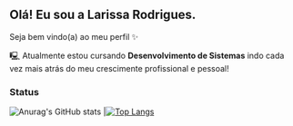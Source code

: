 ## Olá! Eu sou a Larissa Rodrigues. 
Seja bem vindo(a) ao meu perfil ✨

🖳 Atualmente estou cursando **Desenvolvimento de Sistemas** indo cada vez mais atrás do meu crescimente profissional e pessoal!

### Status
![Anurag's GitHub stats](https://github-readme-stats.vercel.app/api?username=larissacoelho21&show_icons=true&theme=radical) |[![Top Langs](https://github-readme-stats.vercel.app/api/top-langs/?username=larissacoelho21&layout=donut)](https://github.com/larissacoelho21/github-readme-stats)









